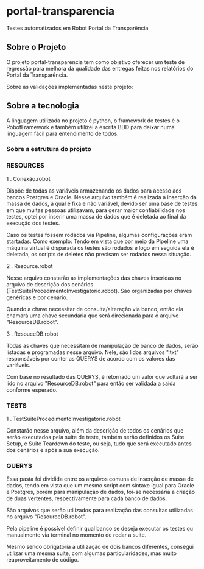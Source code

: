 # portal-transparencia
Testes automatizados em Robot Portal da Transparência


## Sobre o Projeto

O projeto portal-transparencia tem como objetivo oferecer um teste de regressão para melhora da qualidade das entregas feitas nos relatórios do Portal da Transparência.

Sobre as validações implementadas neste projeto:

## Sobre a tecnologia

A linguagem utilizada no projeto é python, o framework de testes é o RobotFramework e também utilizei a escrita BDD para deixar numa linguagem fácil para entendimento de todos.

### Sobre a estrutura do projeto

### RESOURCES

1 . Conexão.robot

Dispôe de todas as variáveis armazenando os dados para acesso aos bancos Postgres e Oracle. 
Nesse arquivo também é realizada a inserção da massa de dados, a qual é fixa e não variável, devido ser uma base de testes em que muitas pessoas utilizavam, para gerar maior confiabilidade nos testes, optei por inserir uma massa de dados que é deletada ao final da execução dos testes.

Caso os testes fossem rodados via Pipeline, algumas configurações eram startadas. Como exemplo: Tendo em vista que por meio da Pipeline uma máquina virtual é disparada os testes são rodados e logo em seguida ela é deletada, os scripts de deletes não precisam ser rodados nessa situação.

2 . Resource.robot

Nesse arquivo constarão as implementações das chaves inseridas no arquivo de descrição dos cenários (TestSuiteProcedimentoInvestigatorio.robot). São organizadas por chaves genéricas e por cenário.

Quando a chave necessitar de consulta/alteração via banco, então ela chamará uma chave secundária que será direcionada para o arquivo "ResourceDB.robot".

3 . ResouceDB.robot

Todas as chaves que necessitam de manipulação de banco de dados, serão listadas e programadas nesse arquivo. Nele, são lidos arquivos ".txt" responsáveis por conter as QUERYS de acordo com os valores das variáveis.

Com base no resultado das QUERYS, é retornado um valor que voltará a ser lido no arquivo "ResourceDB.robot" para então ser validada a saída conforme esperado.

### TESTS

1 . TestSuiteProcedimentoInvestigatorio.robot

Constarão nesse arquivo, além da descrição de todos os cenários que serão executados pela suite de teste, também serão definidos os Suite Setup, e Suite Teardown do teste, ou seja, tudo que será executado antes dos cenários e após a sua execução.

### QUERYS

Essa pasta foi dividida entre os arquivos comuns de inserção de massa de dados, tendo em vista que um mesmo script com sintaxe igual para Oracle e Postgres, porém para manipulação de dados, foi-se necessária a criação de duas vertentes, respectivamente para cada banco de dados.

São arquivos que serão utilizados para realização das consultas utilizadas no arquivo "ResourceDB.robot".

Pela pipeline é possível definir qual banco se deseja executar os testes ou manualmente via terminal no momento de rodar a suite.

Mesmo sendo obrigatória a utilização de dois bancos diferentes, consegui utilizar uma mesma suite, com algumas particularidades, mas muito reaproveitamento de código.
